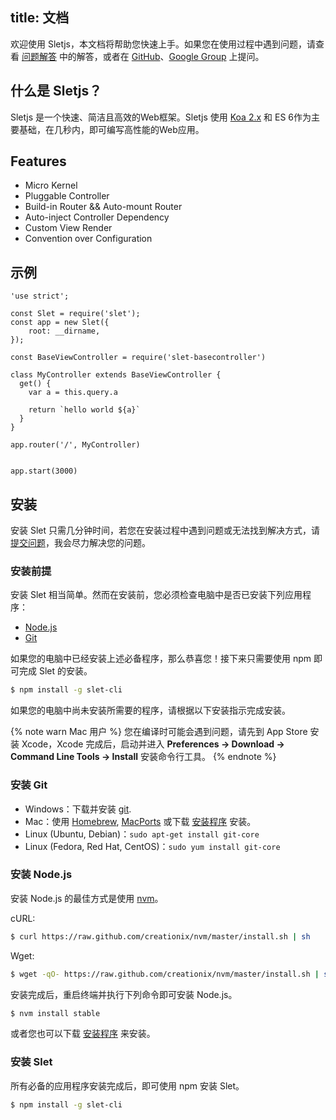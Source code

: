 title: 文档
---

欢迎使用 Sletjs，本文档将帮助您快速上手。如果您在使用过程中遇到问题，请查看 [问题解答](troubleshooting.html) 中的解答，或者在 [GitHub](https://github.com/sletjs/slet/issues)、[Google Group](https://groups.google.com/group/slet) 上提问。

## 什么是 Sletjs？

Sletjs 是一个快速、简洁且高效的Web框架。Sletjs 使用 [Koa 2.x](https://github.com/koajs/koa/tree/v2.x) 和 ES 6作为主要基础，在几秒内，即可编写高性能的Web应用。

## Features

- Micro Kernel
- Pluggable Controller
- Build-in Router && Auto-mount Router
- Auto-inject Controller Dependency
- Custom View Render
- Convention over Configuration

## 示例

```
'use strict';

const Slet = require('slet');
const app = new Slet({
    root: __dirname,
});

const BaseViewController = require('slet-basecontroller')

class MyController extends BaseViewController {
  get() { 
    var a = this.query.a

    return `hello world ${a}`
  } 
}

app.router('/', MyController)


app.start(3000) 

```

## 安装

安装 Slet 只需几分钟时间，若您在安装过程中遇到问题或无法找到解决方式，请[提交问题](https://github.com/sletjs/slet/issues)，我会尽力解决您的问题。

### 安装前提

安装 Slet 相当简单。然而在安装前，您必须检查电脑中是否已安装下列应用程序：

- [Node.js](http://nodejs.org/)
- [Git](http://git-scm.com/)

如果您的电脑中已经安装上述必备程序，那么恭喜您！接下来只需要使用 npm 即可完成 Slet 的安装。

``` bash
$ npm install -g slet-cli
```

如果您的电脑中尚未安装所需要的程序，请根据以下安装指示完成安装。

{% note warn Mac 用户 %}
您在编译时可能会遇到问题，请先到 App Store 安装 Xcode，Xcode 完成后，启动并进入 **Preferences -> Download -> Command Line Tools -> Install** 安装命令行工具。
{% endnote %}

### 安装 Git

- Windows：下载并安装 [git](https://git-scm.com/download/win).
- Mac：使用 [Homebrew](http://mxcl.github.com/homebrew/), [MacPorts](http://www.macports.org/) 或下载 [安装程序](http://sourceforge.net/projects/git-osx-installer/) 安装。
- Linux (Ubuntu, Debian)：`sudo apt-get install git-core`
- Linux (Fedora, Red Hat, CentOS)：`sudo yum install git-core`

### 安装 Node.js

安装 Node.js 的最佳方式是使用 [nvm](https://github.com/creationix/nvm)。

cURL:

``` bash
$ curl https://raw.github.com/creationix/nvm/master/install.sh | sh
```

Wget:

``` bash
$ wget -qO- https://raw.github.com/creationix/nvm/master/install.sh | sh
```

安装完成后，重启终端并执行下列命令即可安装 Node.js。

``` bash
$ nvm install stable
```

或者您也可以下载 [安装程序](http://nodejs.org/) 来安装。

### 安装 Slet

所有必备的应用程序安装完成后，即可使用 npm 安装 Slet。

``` bash
$ npm install -g slet-cli
```
